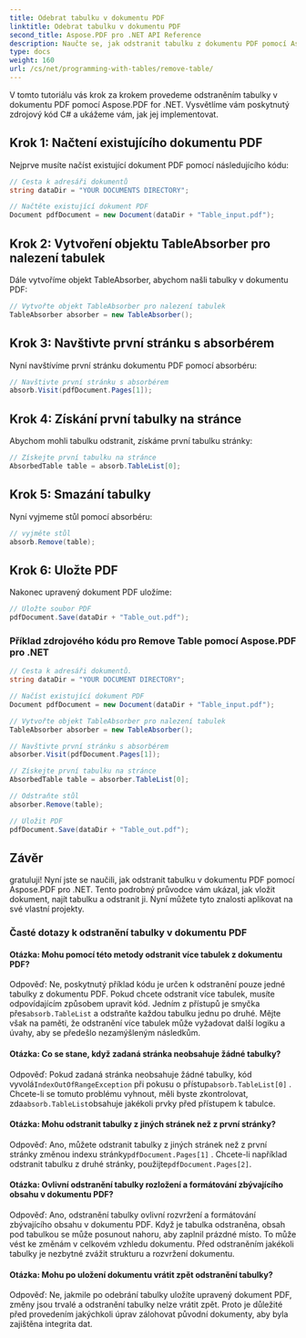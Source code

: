 ```yaml
---
title: Odebrat tabulku v dokumentu PDF
linktitle: Odebrat tabulku v dokumentu PDF
second_title: Aspose.PDF pro .NET API Reference
description: Naučte se, jak odstranit tabulku z dokumentu PDF pomocí Aspose.PDF for .NET.
type: docs
weight: 160
url: /cs/net/programming-with-tables/remove-table/
---
```

V tomto tutoriálu vás krok za krokem provedeme odstraněním tabulky v dokumentu PDF pomocí Aspose.PDF for .NET. Vysvětlíme vám poskytnutý zdrojový kód C# a ukážeme vám, jak jej implementovat.

## Krok 1: Načtení existujícího dokumentu PDF
Nejprve musíte načíst existující dokument PDF pomocí následujícího kódu:

```csharp
// Cesta k adresáři dokumentů
string dataDir = "YOUR DOCUMENTS DIRECTORY";

// Načtěte existující dokument PDF
Document pdfDocument = new Document(dataDir + "Table_input.pdf");
```

## Krok 2: Vytvoření objektu TableAbsorber pro nalezení tabulek
Dále vytvoříme objekt TableAbsorber, abychom našli tabulky v dokumentu PDF:

```csharp
// Vytvořte objekt TableAbsorber pro nalezení tabulek
TableAbsorber absorber = new TableAbsorber();
```

## Krok 3: Navštivte první stránku s absorbérem
Nyní navštívíme první stránku dokumentu PDF pomocí absorbéru:

```csharp
// Navštivte první stránku s absorbérem
absorb.Visit(pdfDocument.Pages[1]);
```

## Krok 4: Získání první tabulky na stránce
Abychom mohli tabulku odstranit, získáme první tabulku stránky:

```csharp
// Získejte první tabulku na stránce
AbsorbedTable table = absorb.TableList[0];
```

## Krok 5: Smazání tabulky
Nyní vyjmeme stůl pomocí absorbéru:

```csharp
// vyjměte stůl
absorb.Remove(table);
```

## Krok 6: Uložte PDF
Nakonec upravený dokument PDF uložíme:

```csharp
// Uložte soubor PDF
pdfDocument.Save(dataDir + "Table_out.pdf");
```

### Příklad zdrojového kódu pro Remove Table pomocí Aspose.PDF pro .NET

```csharp
// Cesta k adresáři dokumentů.
string dataDir = "YOUR DOCUMENT DIRECTORY";

// Načíst existující dokument PDF
Document pdfDocument = new Document(dataDir + "Table_input.pdf");

// Vytvořte objekt TableAbsorber pro nalezení tabulek
TableAbsorber absorber = new TableAbsorber();

// Navštivte první stránku s absorbérem
absorber.Visit(pdfDocument.Pages[1]);

// Získejte první tabulku na stránce
AbsorbedTable table = absorber.TableList[0];

// Odstraňte stůl
absorber.Remove(table);

// Uložit PDF
pdfDocument.Save(dataDir + "Table_out.pdf");
```

## Závěr
gratuluji! Nyní jste se naučili, jak odstranit tabulku v dokumentu PDF pomocí Aspose.PDF pro .NET. Tento podrobný průvodce vám ukázal, jak vložit dokument, najít tabulku a odstranit ji. Nyní můžete tyto znalosti aplikovat na své vlastní projekty.

### Časté dotazy k odstranění tabulky v dokumentu PDF

#### Otázka: Mohu pomocí této metody odstranit více tabulek z dokumentu PDF?

 Odpověď: Ne, poskytnutý příklad kódu je určen k odstranění pouze jedné tabulky z dokumentu PDF. Pokud chcete odstranit více tabulek, musíte odpovídajícím způsobem upravit kód. Jedním z přístupů je smyčka přes`absorb.TableList` a odstraňte každou tabulku jednu po druhé. Mějte však na paměti, že odstranění více tabulek může vyžadovat další logiku a úvahy, aby se předešlo nezamýšleným následkům.

#### Otázka: Co se stane, když zadaná stránka neobsahuje žádné tabulky?

 Odpověď: Pokud zadaná stránka neobsahuje žádné tabulky, kód vyvolá`IndexOutOfRangeException` při pokusu o přístup`absorb.TableList[0]` . Chcete-li se tomuto problému vyhnout, měli byste zkontrolovat, zda`absorb.TableList`obsahuje jakékoli prvky před přístupem k tabulce.

#### Otázka: Mohu odstranit tabulky z jiných stránek než z první stránky?

 Odpověď: Ano, můžete odstranit tabulky z jiných stránek než z první stránky změnou indexu stránky`pdfDocument.Pages[1]` . Chcete-li například odstranit tabulku z druhé stránky, použijte`pdfDocument.Pages[2]`.

#### Otázka: Ovlivní odstranění tabulky rozložení a formátování zbývajícího obsahu v dokumentu PDF?

Odpověď: Ano, odstranění tabulky ovlivní rozvržení a formátování zbývajícího obsahu v dokumentu PDF. Když je tabulka odstraněna, obsah pod tabulkou se může posunout nahoru, aby zaplnil prázdné místo. To může vést ke změnám v celkovém vzhledu dokumentu. Před odstraněním jakékoli tabulky je nezbytné zvážit strukturu a rozvržení dokumentu.

#### Otázka: Mohu po uložení dokumentu vrátit zpět odstranění tabulky?

Odpověď: Ne, jakmile po odebrání tabulky uložíte upravený dokument PDF, změny jsou trvalé a odstranění tabulky nelze vrátit zpět. Proto je důležité před provedením jakýchkoli úprav zálohovat původní dokumenty, aby byla zajištěna integrita dat.